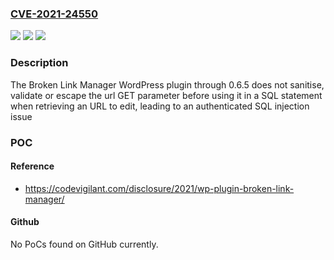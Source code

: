 ### [CVE-2021-24550](https://cve.mitre.org/cgi-bin/cvename.cgi?name=CVE-2021-24550)
![](https://img.shields.io/static/v1?label=Product&message=Broken%20Link%20Manager&color=blue)
![](https://img.shields.io/static/v1?label=Version&message=0.6.5%3C%3D%200.6.5%20&color=brighgreen)
![](https://img.shields.io/static/v1?label=Vulnerability&message=CWE-89%20SQL%20Injection&color=brighgreen)

### Description

The Broken Link Manager WordPress plugin through 0.6.5 does not sanitise, validate or escape the url GET parameter before using it in a SQL statement when retrieving an URL to edit, leading to an authenticated SQL injection issue

### POC

#### Reference
- https://codevigilant.com/disclosure/2021/wp-plugin-broken-link-manager/

#### Github
No PoCs found on GitHub currently.

